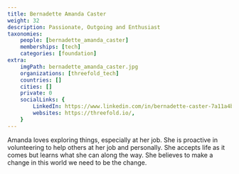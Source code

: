```yaml
---
title: Bernadette Amanda Caster
weight: 32
description: Passionate, Outgoing and Enthusiast 
taxonomies:
    people: [bernadette_amanda_caster]
    memberships: [tech]
    categories: [foundation]
extra:
    imgPath: bernadette_amanda_caster.jpg
    organizations: [threefold_tech]
    countries: []
    cities: []
    private: 0
    socialLinks: {
        LinkedIn: https://www.linkedin.com/in/bernadette-caster-7a11a4b4/,
        websites: https://threefold.io/,
    }
---
```



Amanda loves exploring things, especially at her job. She is proactive in volunteering to help others at her job and personally. She accepts life as it comes but learns what she can along the way. She believes to make a change in this world we need to be the change. 
